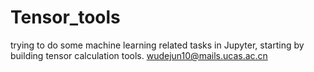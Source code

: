 # Tensor_tools
trying to do some machine learning related tasks in Jupyter, starting by building tensor calculation tools.
wudejun10@mails.ucas.ac.cn
